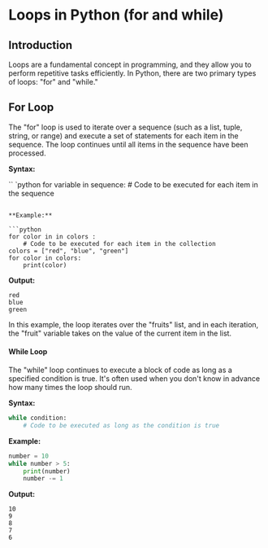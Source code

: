 # Loops in Python (for and while)

## Introduction

Loops are a fundamental concept in programming, and they allow you to perform repetitive tasks efficiently. In Python, there are two primary types of loops: "for" and "while."

## For Loop

The "for" loop is used to iterate over a sequence (such as a list, tuple, string, or range) and execute a set of statements for each item in the sequence. The loop continues until all items in the sequence have been processed.

**Syntax:**

``
`python
for variable in sequence:
    # Code to be executed for each item in the sequence
```

**Example:**

```python
for color in in colors :
    # Code to be executed for each item in the collection
colors = ["red", "blue", "green"]
for color in colors:
    print(color)

```

**Output:**
```
red
blue
green

```

In this example, the loop iterates over the "fruits" list, and in each iteration, the "fruit" variable takes on the value of the current item in the list.

#### While Loop

The "while" loop continues to execute a block of code as long as a specified condition is true. It's often used when you don't know in advance how many times the loop should run.

**Syntax:**

```python
while condition:
    # Code to be executed as long as the condition is true
```

**Example:**

```python
number = 10
while number > 5:
    print(number)
    number -= 1

```

**Output:**

```
10
9
8
7
6

```

